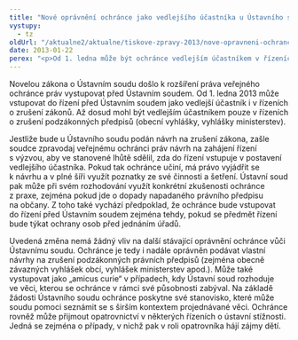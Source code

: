 ```yaml
---
title: "Nové oprávnění ochránce jako vedlejšího účastníka u Ústavního soudu"
vystupy:
  - tz
oldUrl: "/aktualne2/aktualne/tiskove-zpravy-2013/nove-opravneni-ochrance-jako-vedlejsiho-ucastnika-u-ustavniho-soudu/"
date: 2013-01-22
perex: "<p>Od 1. ledna může být ochránce vedlejším účastníkem v řízeních před Ústavním soudem o zrušení zákonů. Bude tak moci šířeji uplatňovat poznatky ze své činnosti a šetření. </p>"
---
```


<!-- imported from the old website -->

<p>Novelou zákona o Ústavním soudu došlo k rozšíření práva veřejného ochránce práv vystupovat před Ústavním soudem. Od 1. ledna 2013 může vstupovat do řízení před Ústavním soudem jako vedlejší účastník i v řízeních o zrušení zákonů. Až dosud mohl být vedlejším účastníkem pouze v řízeních o zrušení podzákonných předpisů (obecní vyhlášky, vyhlášky ministerstev). </p><p>Jestliže bude u Ústavního soudu podán návrh na zrušení zákona, zašle soudce zpravodaj veřejnému ochránci práv návrh na zahájení řízení s výzvou, aby ve stanovené lhůtě sdělil, zda do řízení vstupuje v postavení vedlejšího účastníka. Pokud tak ochránce učiní, má právo vyjádřit se k návrhu a v plné šíři využít poznatky ze své činnosti a šetření. Ústavní soud pak může při svém rozhodování využít konkrétní zkušenosti ochránce z praxe, zejména pokud jde o dopady napadaného právního předpisu na občany. Z toho také vychází předpoklad, že ochránce bude vstupovat do řízení před Ústavním soudem zejména tehdy, pokud se předmět řízení bude týkat ochrany osob před jednáním úřadů.</p>Uvedená změna nemá žádný vliv na další stávající oprávnění ochránce vůči Ústavnímu soudu. Ochránce je tedy i nadále oprávněn podávat vlastní návrhy na zrušení podzákonných právních předpisů (zejména obecně závazných vyhlášek obcí, vyhlášek ministerstev apod.). Může také vystupovat jako „amicus curie“ v případech, kdy Ústavní soud rozhoduje ve věci, kterou se ochránce v rámci své působnosti zabýval. Na základě žádosti Ústavního soudu ochránce poskytne své stanovisko, které může soudu pomoci seznámit se s širším kontextem projednávané věci. Ochránce rovněž může přijmout opatrovnictví v některých řízeních o ústavní stížnosti. Jedná se zejména o případy, v nichž pak v roli opatrovníka hájí zájmy dětí.
